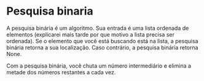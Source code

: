 # Pesquisa binaria

 A pesquisa binária é um algoritmo. Sua entrada é uma lista ordenada de elementos (explicarei mais tarde por que motivo a lista precisa ser ordenada). Se o elemento que você está buscando está na lista, a pesquisa binária retorna a sua localização. Caso contrário, a pesquisa binária retorna None.

Com a pesquisa binária, você chuta um número intermediário e elimina a metade dos números restantes a cada vez.

